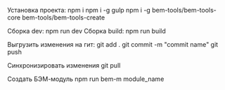 Установка проекта: 
npm i
npm i -g gulp
npm i -g bem-tools/bem-tools-core bem-tools/bem-tools-create


Сборка dev:     npm run dev
Сборка build:   npm run build

Выгрузить изменения на гит:
git add .
git commit -m "commit name"
git push

Синхронизировать изменения
git pull

Создать БЭМ-модуль
npm run bem-m module_name